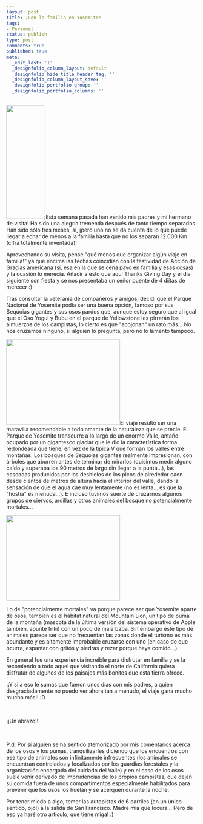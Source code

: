 ```yaml
---
layout: post
title: ¡Con la familia en Yosemite!
tags:
- Personal
status: publish
type: post
comments: true
published: true
meta:
  _edit_last: '1'
  _designfolio_column_layout: default
  _designfolio_hide_title_header_tag: ''
  _designfolio_column_layout_save: ''
  _designfolio_portfolio_group: ''
  _designfolio_portfolio_columns: ''
---
```

<a href="http://sheniff.es/public/wp/wp-content/uploads/2012/12/2012-11-23-14.49.27.jpg"><img class="alignright size-medium wp-image-428" title="2012-11-23 14.49.27" src="http://sheniff.es/public/wp/wp-content/uploads/2012/12/2012-11-23-14.49.27-e1354503384676-100x300.jpg" alt="" width="100" height="300" /></a>¡Esta semana pasada han venido mis padres y mi hermano de visita! Ha sido una alegría tremenda después de tanto tiempo separados. Han sido sólo tres meses, si, ¡pero uno no se da cuenta de lo que puede llegar a echar de menos a la familia hasta que no los separan 12.000 Km (cifra totalmente inventada)!
<!-- more -->

Aprovechando su visita, pensé "qué menos que organizar algún viaje en familia!" ya que encima las fechas coincidían con la festividad de Acción de Gracias americana (si, esa en la que se cena pavo en familia y esas cosas) y la ocasión lo merecía. Añadir a esto que aquí Thanks Giving Day y el día siguiente son fiesta y se nos presentaba un señor puente de 4 diítas de merecer :)

Tras consultar la veteranía de compañeros y amigos, decidí que el Parque Nacional de Yosemite podía ser una buena opción, famoso por sus Sequoias gigantes y sus osos pardos que, aunque estoy seguro que al igual que el Oso Yogui y Bubu en el parque de Yellowstone les pirrarán los almuerzos de los campistas, lo cierto es que "acojonan" un rato más... No nos cruzamos ninguno, si alguien lo pregunta, pero no lo lamento tampoco.

<a href="http://sheniff.es/public/wp/wp-content/uploads/2012/12/2012-11-23-12.43.13.jpg"><img class="alignleft size-medium wp-image-429" title="2012-11-23 12.43.13" src="http://sheniff.es/public/wp/wp-content/uploads/2012/12/2012-11-23-12.43.13-300x225.jpg" alt="" width="300" height="225" /></a>El viaje resultó ser una maravilla recomendable a todo amante de la naturaleza que se precie. El Parque de Yosemite transcurre a lo largo de un enorme Valle, antaño ocupado por un gigantesco glaciar que le dio la característica forma redondeada que tiene, en vez de la típica V que forman los valles entre montañas. Los bosques de Sequoias gigantes realmente impresionan, con árboles que aburren antes de terminar de mirarlos (quisimos medir alguno caído y superaba los 90 metros de largo sin llegar a la punta...), las cascadas producidas por los deshielos de los picos de alrededor caen desde cientos de metros de altura hacia el interior del valle, dando la sensación de que el agua cae muy lentamente (no es lenta... es que la "hostia" es menuda...). E incluso tuvimos suerte de cruzarnos algunos grupos de ciervos, ardillas y otros animales del bosque no potencialmente mortales...

<a href="http://sheniff.es/public/wp/wp-content/uploads/2012/12/2012-11-24-13.20.53.jpg"><img class="alignright size-medium wp-image-430" title="mirror" src="http://sheniff.es/public/wp/wp-content/uploads/2012/12/2012-11-24-13.20.53-300x225.jpg" alt="" width="300" height="225" /></a>

Lo de "potencialmente mortales" va porque parece ser que Yosemite aparte de osos, también es el hábitat natural del Mountain Lion, un tipo de puma de la montaña (mascota de la última versión del sistema operativo de Apple también, apunte friki) con un poco de mala baba. Sin embargo este tipo de animales parece ser que no frecuentan las zonas donde el turismo es más abundante y es altamente improbable cruzarse con uno (en caso de que ocurra, espantar con gritos y piedras y rezar porque haya comido...).

En general fue una experiencia increíble para disfrutar en familia y se la recomiendo a todo aquel que visitando el norte de California quiera disfrutar de algunos de los paisajes más bonitos que esta tierra ofrece.
<div>

¡¡Y si a eso le sumas que fueron unos días con mis padres, a quien desgraciadamente no puedo ver ahora tan a menudo, el viaje gana mucho mucho más!! :D

&nbsp;

¡¡Un abrazo!!

&nbsp;

P.d: Por si alguien se ha sentido atemorizado por mis comentarios acerca de los osos y los pumas, tranquilizarles diciendo que los encuentros con ese tipo de animales son infinitamente infrecuentes (los animales se encuentran controlados y localizados por los guardias forestales y la organización encargada del cuidado del Valle) y en el caso de los osos suele venir derivado de imprudencias de los propios campistas, que dejan su comida fuera de unos compartimentos especialmente habilitados para prevenir que los osos los huelan y se acerquen durante la noche.

Por tener miedo a algo, temer las autopistas de 6 carriles (en un único sentido, ojo!) a la salida de San Francisco. Madre mía que locura... Pero de eso ya haré otro artículo, que tiene miga! :)

</div>
